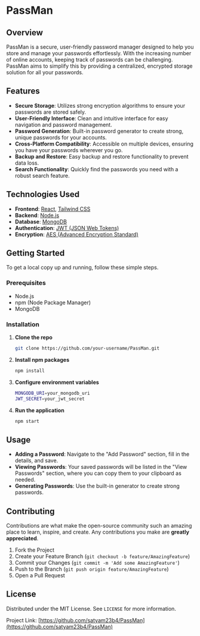 # PassMan

## Overview
PassMan is a secure, user-friendly password manager designed to help you store and manage your passwords effortlessly. With the increasing number of online accounts, keeping track of passwords can be challenging. PassMan aims to simplify this by providing a centralized, encrypted storage solution for all your passwords.

## Features
- **Secure Storage**: Utilizes strong encryption algorithms to ensure your passwords are stored safely.
- **User-Friendly Interface**: Clean and intuitive interface for easy navigation and password management.
- **Password Generation**: Built-in password generator to create strong, unique passwords for your accounts.
- **Cross-Platform Compatibility**: Accessible on multiple devices, ensuring you have your passwords wherever you go.
- **Backup and Restore**: Easy backup and restore functionality to prevent data loss.
- **Search Functionality**: Quickly find the passwords you need with a robust search feature.

## Technologies Used
- **Frontend**: [React](https://reactjs.org/), [Tailwind CSS](https://tailwindcss.com/)
- **Backend**: [Node.js](https://nodejs.org/)
- **Database**: [MongoDB](https://www.mongodb.com/)
- **Authentication**: [JWT (JSON Web Tokens)](https://jwt.io/)
- **Encryption**: [AES (Advanced Encryption Standard)](https://en.wikipedia.org/wiki/Advanced_Encryption_Standard)

## Getting Started
To get a local copy up and running, follow these simple steps.

### Prerequisites
- Node.js
- npm (Node Package Manager)
- MongoDB

### Installation
1. **Clone the repo**
   ```sh
   git clone https://github.com/your-username/PassMan.git
2. **Install npm packages**
   ```sh
   npm install
3. **Configure environment variables**
   ```sh
   MONGODB_URI=your_mongodb_uri
   JWT_SECRET=your_jwt_secret
4. **Run the application**
   ```sh
   npm start
## Usage
- **Adding a Password**: Navigate to the "Add Password" section, fill in the details, and save.
- **Viewing Passwords**: Your saved passwords will be listed in the "View Passwords" section, where you can copy them to your clipboard as needed.
- **Generating Passwords**: Use the built-in generator to create strong passwords.

## Contributing
Contributions are what make the open-source community such an amazing place to learn, inspire, and create. Any contributions you make are **greatly appreciated**.

1. Fork the Project
2. Create your Feature Branch (`git checkout -b feature/AmazingFeature`)
3. Commit your Changes (`git commit -m 'Add some AmazingFeature'`)
4. Push to the Branch (`git push origin feature/AmazingFeature`)
5. Open a Pull Request

## License
Distributed under the MIT License. See `LICENSE` for more information.

Project Link: [https://github.com/satyam23b4/PassMan](https://github.com/satyam23b4/PassMan)

